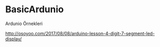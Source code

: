 # BasicArdunio
Ardunio Örnekleri


http://osoyoo.com/2017/08/08/arduino-lesson-4-digit-7-segment-led-display/